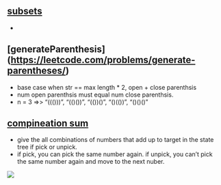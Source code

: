 ## [subsets](https://leetcode.com/problems/subsets) 
-  

## [generateParenthesis] (https://leetcode.com/problems/generate-parentheses/)
- base case when str == max length * 2, open + close parenthsis 
- num open parenthsis must equal num close parenthsis. 
- n = 3 =>> “((()))”, “(()())”, “(())()”, “()(())”, “()()()” 


## [compineation sum](https://leetcode.com/problems/combination-sum/)
- give the all combinations of numbers that add up to target in the state tree if pick or unpick.
- if pick, you can pick the same number again. if unpick, you can’t pick the same number again and move to the next nuber.

![](https://assets.leetcode.com/users/images/eb6d1bed-c1d3-4252-9d80-b44eb02a6654_1645069516.057088.jpeg)

